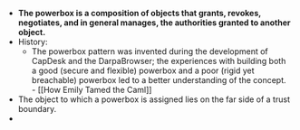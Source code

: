 - **The powerbox is a composition of objects that grants, revokes, negotiates, and in general manages, the authorities granted to another object.**
- History:
	- The powerbox pattern was invented during the development of CapDesk and the DarpaBrowser; the experiences with building both a good (secure and flexible) powerbox and a poor (rigid yet breachable) powerbox led to a better understanding of the concept. - [[How Emily Tamed the Caml]]
- The object to which a powerbox is assigned lies on the far side of a trust boundary.
-